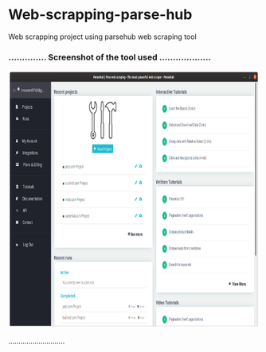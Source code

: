 # Web-scrapping-parse-hub
Web scrapping project using parsehub web scraping tool
### ..............  Screenshot of the tool used  ...................

<img src=parsehub.png height=520 width=1020>

............................
